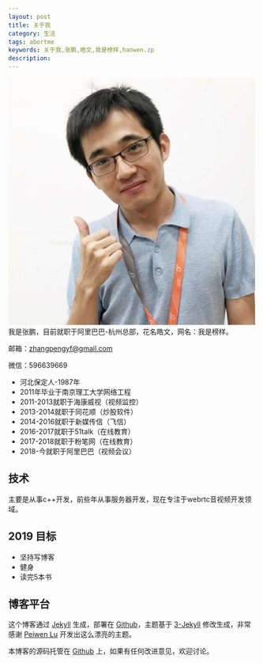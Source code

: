```yaml
---
layout: post
title: 关于我
category: 生活
tags: abortme
keywords: 关于我,张鹏,皓文,我是榜样,haowen.zp
description:
---
```

![avatar](/assets/img/avatar.jpg)
我是张鹏，目前就职于阿里巴巴-杭州总部，花名皓文，网名：我是榜样。

邮箱：zhangpengyf@gmail.com

微信：596639669

- 河北保定人-1987年
- 2011年毕业于南京理工大学网络工程
- 2011-2013就职于海康威视（视频监控）
- 2013-2014就职于同花顺（炒股软件）
- 2014-2016就职于新媒传信（飞信）
- 2016-2017就职于51talk（在线教育）
- 2017-2018就职于粉笔网（在线教育）
- 2018-今就职于阿里巴巴（视频会议）

## 技术

主要是从事c++开发，前些年从事服务器开发，现在专注于webrtc音视频开发领域。

## 2019 目标

- 坚持写博客
- 健身
- 读完5本书


## 博客平台

这个博客通过 [Jekyll](http://jekyllrb.com/) 生成，部署在 [Github](https://pages.github.com)，主题基于 [3-Jekyll](https://github.com/P233/3-Jekyll) 修改生成，非常感谢 [Peiwen Lu](https://github.com/P233) 开发出这么漂亮的主题。

本博客的源码托管在 [Github](https://github.com/zhangpengyf/zhangpengyf.github.io) 上，如果有任何改进意见，欢迎讨论。

